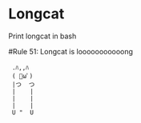 # Longcat
Print longcat in bash

#Rule 51:
Longcat is looooooooooong

     .ﾊ,,ﾊ
     ( ﾟωﾟ)
     |つ  つ
     |    |
     |    |
     |    |
     U "  U
